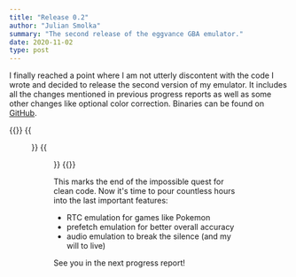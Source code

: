 ```yaml
---
title: "Release 0.2"
author: "Julian Smolka"
summary: "The second release of the eggvance GBA emulator."
date: 2020-11-02
type: post
---
```

I finally reached a point where I am not utterly discontent with the code I wrote and decided to release the second version of my emulator. It includes all the changes mentioned in previous progress reports as well as some other changes like optional color correction. Binaries can be found on [GitHub](https://github.com/jsmolka/eggvance/releases).

{{<figures>}}
  {{<figure src="eggvance/emerald-mew.png" caption="Figure 1 - Oversaturated colors in memory">}}
  {{<figure src="eggvance/emerald-mew-lcd.png" caption="Figure 2 - Corrected colors on the LCD">}}
{{</figures>}}

This marks the end of the impossible quest for clean code. Now it's time to pour countless hours into the last important features:
- RTC emulation for games like Pokemon
- prefetch emulation for better overall accuracy
- audio emulation to break the silence (and my will to live)

See you in the next progress report!
